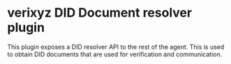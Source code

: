 # verixyz DID Document resolver plugin

This plugin exposes a DID resolver API to the rest of the agent.
This is used to obtain DID documents that are used for verification and communication.
